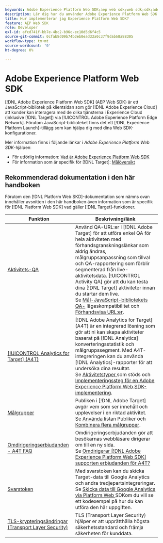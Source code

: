 ```yaml
---
keywords: Adobe Experience Platform Web SDK;aep web sdk;web sdk;sdk;adobe experience cloud;platform edge network;adobe experience platform edge network;edge network;aep edge network
description: Lär dig hur du använder Adobe Experience Platform Web SDK för att interagera med de olika tjänsterna i Adobe Experience Cloud via AEP Edge Network.
title: Hur implementerar jag Experience Platform Web SDK?
feature: AEP Web SDK
role: Developer
exl-id: afcd741f-bb7e-4bc2-b96c-ec10d5d6f4c5
source-git-commit: 0cfab8d09b74b3eb0ead33a0c37f9dab68a88305
workflow-type: tm+mt
source-wordcount: '0'
ht-degree: 0%

---
```


# Adobe Experience Platform Web SDK

[!DNL Adobe Experience Platform Web SDK] (AEP Web SDK) är ett JavaScript-bibliotek på klientsidan som gör  [!DNL Adobe Experience Cloud] att kunder kan interagera med de olika tjänsterna i Experience Cloud (inklusive  [!DNL Target]) via  [!UICONTROL Adobe Experience Platform Edge Network]. Förutom JavaScript-biblioteket finns det ett [!DNL Experience Platform Launch]-tillägg som kan hjälpa dig med dina Web SDK-konfigurationer.

Mer information finns i följande länkar i *Adobe Experience Platform Web SDK*-hjälpen:

* För utförlig information: [Vad är Adobe Experience Platform Web SDK](https://experienceleague.adobe.com/docs/experience-platform/edge/home.html)
* För information som är specifik för [!DNL Target]: [Målöversikt](https://experienceleague.adobe.com/docs/experience-platform/edge/personalization/adobe-target/target-overview.html)

## Rekommenderad dokumentation i den här handboken

Förutom den [!DNL Platform Web SKD]-dokumentation som nämns ovan innehåller avsnitten i den här handboken även information som är specifik för [!DNL Platform Web SDK] vad gäller [!DNL Target]-funktioner.

| Funktion | Beskrivning/länk |
| --- | --- |
| [Aktivitets-QA](/help/c-activities/c-activity-qa/activity-qa.md) | Använd QA-URL:er i [!DNL Adobe Target] för att utföra enkel QA för hela aktiviteten med förhandsgranskningslänkar som aldrig ändras, målgruppsanpassning som tillval och QA-rapportering som förblir segmenterad från live-aktivitetsdata. [!UICONTROL Activity QA] gör att du kan testa dina  [!DNL Target] aktiviteter innan du startar dem live.<br>Se  [Mål-JavaScript-bibliotekets QA-](/help/c-activities/c-activity-qa/activity-qa.md#compatibility) lägeskompatibilitet och  [Förhandsvisa URL:er](/help/c-activities/c-activity-qa/activity-qa.md#preview). |
| [[!UICONTROL Analytics for Target] (A4T)](/help/c-integrating-target-with-mac/a4t/a4t.md) | [!DNL Adobe Analytics for Target] (A4T) är en integrerad lösning som gör att ni kan skapa aktiviteter baserat på  [!DNL Analytics] konverteringsstatistik och målgruppssegment. Med A4T-integreringen kan du använda [!DNL Analytics]-rapporter för att undersöka dina resultat.<br>Se  [Aktivitetstyper ](/help/c-integrating-target-with-mac/a4t/a4t.md#section_F487896214BF4803AF78C552EF1669AA) som stöds och  [Implementeringssteg för en Adobe Experience Platform Web SDK-implementering](/help/c-integrating-target-with-mac/a4t/a4timplementation.md#platform). |
| [Målgrupper](/help/c-target/target.md) | Publiken i [!DNL Adobe Target] avgör vem som ser innehåll och upplevelser i en riktad aktivitet.<br>Se  [Använda ](/help/c-target/c-audiences/audiences.md#use-list) listan Publiker och  [Kombinera flera målgrupper](/help/c-target/combining-multiple-audiences.md). |
| [Omdirigeringserbjudanden - A4T FAQ](/help/c-integrating-target-with-mac/a4t/r-a4t-faq/a4t-faq-redirect-offers.md) | Omdirigeringserbjudanden gör att besökarnas webbläsare dirigerar om till en ny sida.<br>Se  [Omdirigerar  [!DNL Adobe Experience Platform Web SDK] supporten erbjudanden för A4T?](/help/c-integrating-target-with-mac/a4t/r-a4t-faq/a4t-faq-redirect-offers.md#platform) |
| [Svarstoken](/help/administrating-target/response-tokens.md) | Med svarstoken kan du skicka Target-data till Google Analytics och andra tredjepartsintegreringar.<br>Se  [Skicka data till Google Analytics via Platform Web ](/help/administrating-target/response-tokens.md#platform-web-sdk) SDKom du vill se ett kodexempel på hur du kan utföra den här uppgiften. |
| [TLS-krypteringsändringar (Transport Layer Security)](/help/c-implementing-target/c-considerations-before-you-implement-target/tls-transport-layer-security-encryption.md) | TLS (Transport Layer Security) hjälper er att upprätthålla högsta säkerhetsstandard och främja säkerheten för kunddata. |
